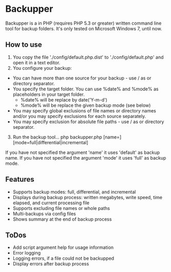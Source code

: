 Backupper
===

Backupper is a in PHP (requires PHP 5.3 or greater) written command line tool for backup folders.
It's only tested on Microsoft Windows 7, until now.

[On GitHub]: https://github.com/sigma-z/Backupper

How to use
---

1. You copy the file './config/default.php.dist' to './config/default.php' and open it in a text editor.
2. You configure your backup:
 * You can have more than one source for your backup - use / as or directory separator.
 * You specify the target folder. You can use %date% and %mode% as placeholders in your target folder.
   * %date% will be replace by date('Y-m-d')
   * %mode% will be replace the given backup mode (see below)
 * You may specify global exclusions of file names or directory names and/or you may specify exclusions for each source separately.
 * You may specify exclusion for absolute file paths - use / as or directory separator.

3. Run the backup tool...
    php backupper.php [name=<backup name>] [mode=full|differential|incremental]

If you have not specified the argument 'name' it uses 'default' as backup name.
If you have not specified the argument 'mode' it uses 'full' as backup mode.

Features
---
 * Supports backup modes: full, differential, and incremental
 * Displays during backup process: written megabytes, write speed, time elapsed, and current processing file
 * Supports excluding file names or whole paths
 * Multi-backups via config files
 * Shows summary at the end of backup process

ToDos
---
 * Add script argument help for usage information
 * Error logging
  * Logging errors, if a file could not be backupped
  * Display errors after backup process
